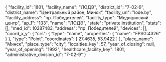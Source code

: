 {
    "facility_id": 1801,
    "facility_name": "ЛОДЭ",
    "district_id": "7-02-9",
    "district_name": "Центральный район, Минск",
    "facility_url": "lode.by",
    "facility_address": "пр. Победителей",
    "facility_type": "Медицинский центр",
    "ap_1": "133",
    "name": "ЛОДЭ",
    "state": "private institution",
    "stats": [],
    "med_id": 10287483,
    "address": "пр. Победителей",
    "devices": [],
    "coord_x_y": {
        "crs": {
            "type": "name",
            "properties": {
                "name": "EPSG:4326"
            }
        },
        "type": "Point",
        "coordinates": [
            27.4635,
            53.9422
        ]
    },
    "place_name": "Минск",
    "place_type": "city",
    "localties_key": 57,
    "year_of_closing": null,
    "year_of_opening": "1992",
    "healthcare_facility_key": 1801,
    "administrative_division_id": "7-02-9"
}